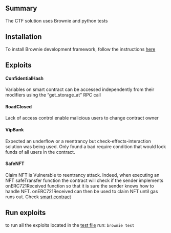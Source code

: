 ## Summary

The CTF solution uses Brownie and python tests

## Installation

To install Brownie development framework, follow the instructions [here](https://eth-brownie.readthedocs.io/en/stable/install.html)

## Exploits

#### ConfidentialHash

Variables on smart contract can be accessed independently from their modifiers using the “get_storage_at” RPC call

#### RoadClosed

Lack of access control enable malicious users to change contract owner

#### VipBank

Expected an underflow or a reentrancy but check-effects-interaction solution was being used. Only found a bad require condition that would lock funds of all users in the contract.

#### SafeNFT

Claim NFT is Vulnerable to reentrancy attack. Indeed, when executing an NFT safeTransfer function the contract will check if the sender implements onERC721Received function so that it is sure the sender knows how to handle NFT. onERC721Received can then be used to claim NFT until gas runs out. Check [smart contract](https://github.com/theexoticman/Quill-CTFs/blob/main/brownie/contracts/nft_hack.sol)

## Run exploits

to run all the exploits located in the [test file](https://github.com/theexoticman/Quill-CTFs/blob/main/brownie/tests/test_hack_script.py) run: `brownie test`
